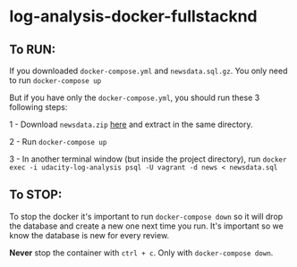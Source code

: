 # log-analysis-docker-fullstacknd


## To RUN:

If you downloaded `docker-compose.yml` and `newsdata.sql.gz`. You only need to run `docker-compose up`

But if you have only the `docker-compose.yml`, you should run these 3 following steps:

1 - Download `newsdata.zip` [here](https://d17h27t6h515a5.cloudfront.net/topher/2016/August/57b5f748_newsdata/newsdata.zip) and extract in the same directory.

2 - Run `docker-compose up`

3 - In another terminal window (but inside the project directory), run `docker exec -i udacity-log-analysis psql -U vagrant -d news < newsdata.sql`


## To STOP:

To stop the docker it's important to run `docker-compose down` so it will drop the database and create a new one next time you run. It's important so we know the database is new for every review.

**Never** stop the container with `ctrl + c`. Only with `docker-compose down`.
